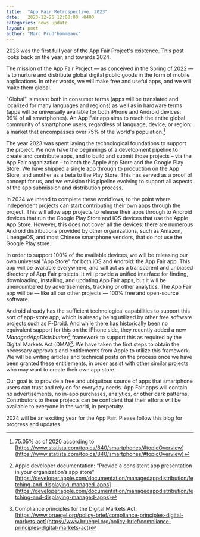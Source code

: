 ```yaml
---
title:  "App Fair Retrospective, 2023"
date:   2023-12-25 12:00:00 -0400
categories: news update
layout: post
author: "Marc Prud'hommeaux"
---
```


2023 was the first full year of the App Fair Project's existence. This post looks back on the year, and towards 2024.

The mission of the App Fair Project — as conceived in the Spring of 2022 — is to nurture and distribute global digital public goods in the form of mobile applications. In other words, we will make free and useful apps, and we will make them global. 

"Global" is meant both in consumer terms (apps will be translated and localized for many languages and regions) as well as in hardware terms (apps will be universally available for both iPhone and Android devices: 99% of all smartphones). An App Fair app aims to reach the entire global community of smartphone users, regardless of language, device, or region: a market that encompasses over 75% of the world's population.[^1]

The year 2023 was spent laying the technological foundations to support the project. We now have the beginnings of a development pipeline to create and contribute apps, and to build and submit those projects – via the App Fair organization – to both the Apple App Store and the Google Play Store. We have shipped a single app through to production on the App Store, and another as a beta to the Play Store. This has served as a proof of concept for us, and we envision this pipeline evolving to support all aspects of the app submission and distribution process.

In 2024 we intend to complete these workflows, to the point where independent projects can start contributing their own apps through the project. This will allow app projects to release their apps through to Android devices that run the Google Play Store and iOS devices that use the Apple App Store. However, this does not cover all the devices: there are numerous Android distributions provided by other organizations, such as Amazon, LineageOS, and most Chinese smartphone vendors, that do not use the Google Play store.

In order to support 100% of the available devices, we will be releasing our own universal "App Store" for both iOS and Android: the App Fair app. This app will be available everywhere, and will act as a transparent and unbiased directory of App Fair projects. It will provide a unified interface for finding, downloading, installing, and updating App Fair apps, but it will be unencumbered by advertisements, tracking or other analytics. The App Fair app will be — like all our other projects — 100% free and open-source software.

Android already has the sufficient technological capabilities to support this sort of app-store app, which is already being utilized by other free software projects such as F-Droid. And while there has historically been no equivalent support for this on the iPhone side, they recently added a new *ManagedAppDistribution*[^2] framework to support this as required by the Digital Markets Act (DMA)[^3]. We have taken the first steps to obtain the necessary approvals and entitlements from Apple to utilize this framework. We will be writing articles and technical posts on the process once we have been granted these entitlements, in order assist with other similar projects who may want to create their own app store.

Our goal is to provide a free and ubiquitous source of apps that smartphone users can trust and rely on for everyday needs. App Fair apps will contain no advertisements, no in-app purchases, analytics, or other dark patterns. Contributors to these projects can be confident that their efforts will be available to everyone in the world, in perpetuity. 

2024 will be an exciting year for the App Fair. Please follow this blog for progress and updates.

[^1]: 75.05% as of 2020 according to [https://www.statista.com/topics/840/smartphones/#topicOverview](https://www.statista.com/topics/840/smartphones/#topicOverview)
[^2]: Apple developer documentation: “Provide a consistent app presentation in your organization’s app store” [https://developer.apple.com/documentation/managedappdistribution/fetching-and-displaying-managed-apps](https://developer.apple.com/documentation/managedappdistribution/fetching-and-displaying-managed-apps)
[^3]: Compliance principles for the Digital Markets Act: [https://www.bruegel.org/policy-brief/compliance-principles-digital-markets-act](https://www.bruegel.org/policy-brief/compliance-principles-digital-markets-act)
